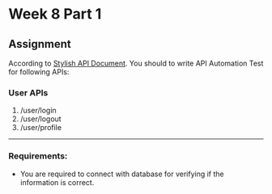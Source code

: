# Week 8 Part 1

## Assignment
According to [Stylish API Document](https://app.swaggerhub.com/apis-docs/YINGNTY/Stylish/1.0.0). You should to write API Automation Test for following APIs:  


### User APIs 
1.  /user/login
2.  /user/logout
3.  /user/profile

---
### Requirements:
- You are required to connect with database for verifying if the information is correct.